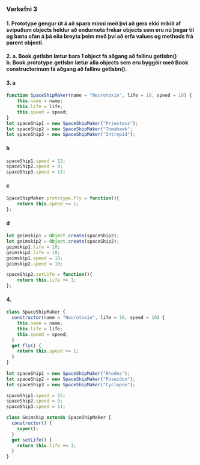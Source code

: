 ### Verkefni 3 
#### 1. Prototype gengur út á að spara minni með því að gera ekki mikið af svipuðum objects heldur að endurnota frekar objects sem eru nú þegar til og bæta ofan á þá eða breyta þeim með því að erfa values og methods frá parent objecti. 
#### 2. a. Book.getIsbn lætur bara 1 object fá aðgang að fallinu getIsbn() <br> b. Book.prototype.getIsbn lætur alla objects sem eru byggðir með Book constructorinum fá aðgang að fallinu getIsbn().
#### 3. a
```javascript
function SpaceShipMaker(name = "Neurotoxin", life = 10, speed = 10) {   
 	this.name = name;
	this.life = life;
	this.speed = speed;
}
let spaceShip1 = new SpaceShipMaker("Priestess");
let spaceShip2 = new SpaceShipMaker("Tomahawk";
let spaceShip3 = new SpaceShipMaker("Intrepid");
```
#### b
```javascript
spaceShip1.speed = 12;
spaceShip2.speed = 9;
spaceShip3.speed = 13;
```
#### c
```javascript
SpaceShipMaker.prototype.fly = function(){
	return this.speed += 1;
};
```
#### d
```javascript
let geimskip1 = Object.create(spaceShip2);
let geimskip2 = Object.create(spaceShip2);
geimskip1.life = 10;
geimskip2.life = 10;
geimskip1.speed = 10;
geimskip2.speed = 10;

spaceShip2.setLife = function(){
	return this.life += 1;
};
```
#### 4.
```javascript
class SpaceShipMaker {
  constructor(name = "Neurotoxin", life = 10, speed = 10) {
    this.name = name;
    this.life = life;
    this.speed = speed;
  }
  get fly() {
    return this.speed += 1;
  }
}
  
let spaceShip1 = new SpaceShipMaker("Rhodes");
let spaceShip2 = new SpaceShipMaker("Poseidon");
let spaceShip3 = new SpaceShipMaker("Cyclopse");

spaceShip1.speed = 15;
spaceShip2.speed = 8;
spaceShip3.speed = 11;

class Geimskip extends SpaceShipMaker {
  constructor() {
    super();
  }
  get setLife() {
    return this.life += 1;
  }
}
 ```
